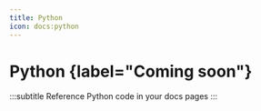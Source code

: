 ```yaml
---
title: Python
icon: docs:python
---
```


# Python {label="Coming soon"}
:::subtitle
Reference Python code in your docs pages
:::